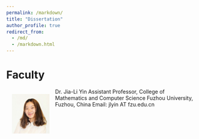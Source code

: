 ```yaml
---
permalink: /markdown/
title: "Dissertation"
author_profile: true
redirect_from: 
  - /md/
  - /markdown.html
---
```

Faculty
======

<img src='/images/Yin.JPG' width="100" style="float: left; margin: 15px">
Dr. Jia-Li Yin  
Assistant Professor, College of Mathematics and Computer Science  
Fuzhou University, Fuzhou, China  
Email: jlyin AT fzu.edu.cn  
<br>


